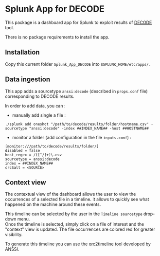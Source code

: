 # Splunk App for DECODE

This package is a dashboard app for Splunk to exploit results of [DECODE](https://github.com/ANSSI-FR/DECODE) tool.

There is no package requirements to install the app.

## Installation

Copy this current folder `Splunk_App_DECODE` into `$SPLUNK_HOME/etc/apps/`.

## Data ingestion

This app adds a sourcetype `anssi:decode` (described in `props.conf` file) corresponding to DECODE results.  

In order to add data, you can :
- manually add single a file :
```
./splunk add oneshot "/path/to/decode/results/folder/hostname.csv" -sourcetype "anssi:decode" -index ##INDEX_NAME## -host ##HOSTNAME##
```

- monitor a folder (add configuration in the file `inputs.conf`) :

```
[monitor:///path/to/decode/results/folder/]
disabled = false
host_regex = /([^/]+)\.csv
sourcetype = anssi:decode
index = ##INDEX_NAME##
crcSalt = <SOURCE>
```

## Context view

The contextual view of the dashboard allows the user to view the occurrences of a selected file in a timeline. It allows to quickly see what happened on the machine around these events.

This timeline can be selected by the user in the `Timeline sourcetype` drop-down menu.  
Once the timeline is selected, simply click on a file of interest and the "context" view is updated. The file occurrences are colored red for greater visibility.

To generate this timeline you can use the [orc2timeline](https://github.com/ANSSI-FR/orc2timeline) tool developed by ANSSI.